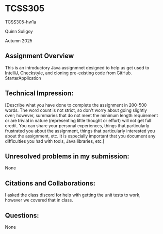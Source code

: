 # TCSS305

TCSS305-hw1a

Quinn Suligoy

Autumn 2025

## Assignment Overview
This is an introductory Java assignmnet designed to help us get used to IntelliJ, Checkstyle, and cloning pre-existing
code from GitHub. StarterApplication 

## Technical Impression:
[Describe what you have done to complete the assignment in 200-500 words.
The word count is not strict, so don't worry about going slightly over;
however, summaries that do not meet the minimum length requirement or
are trivial in nature (representing little thought or effort) will not
get full credit. You can share your personal experiences, things that
particularly frustrated you about the assignment, things that particularly
interested you about the assignment, etc. It is especially important that
you document any difficulties you had with tools, Java libraries, etc.]

## Unresolved problems in my submission:
None

## Citations and Collaborations:
I asked the class discord for help with getting the unit tests to work, 
however we covered that in class.

## Questions:
None

